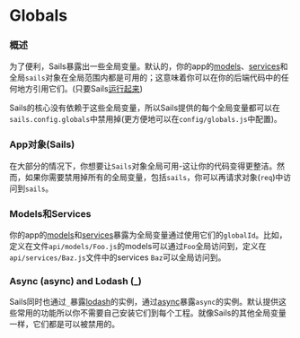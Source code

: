# Globals
### 概述
为了便利，Sails暴露出一些全局变量。默认的，你的app的[models](http://sailsjs.org/documentation/reference/Models)、[services](http://sailsjs.org/documentation/reference/Services)和全局`sails`对象在全局范围内都是可用的；这意味着你可以在你的后端代码中的任何地方引用它们。(只要Sails[运行起来](https://github.com/balderdashy/sails/tree/master/lib/app))

Sails的核心没有依赖于这些全局变量，所以Sails提供的每个全局变量都可以在`sails.config.globals`中禁用掉(更方便地可以在`config/globals.js`中配置)。

### App对象(Sails)
在大部分的情况下，你想要让`Sails`对象全局可用-这让你的代码变得更整洁。然而，如果你需要禁用掉所有的全局变量，包括`sails`，你可以再请求对象(`req`)中访问到`sails`。

### Models和Services
你的app的[models](http://sailsjs.org/documentation/reference/Models)和[services](http://sailsjs.org/documentation/reference/Services)暴露为全局变量通过使用它们的`globalId`。比如，定义在文件`api/models/Foo.js`的models可以通过`Foo`全局访问到，定义在`api/services/Baz.js`文件中的services `Baz`可以全局访问到。

### Async (async) and Lodash (_)
Sails同时也通过`_`暴露[lodash](http://lodash.com/)的实例，通过[async](https://github.com/caolan/async)暴露`async`的实例。默认提供这些常用的功能所以你不需要自己安装它们到每个工程。就像Sails的其他全局变量一样，它们都是可以被禁用的。



<docmeta name="displayName" value="Globals">
